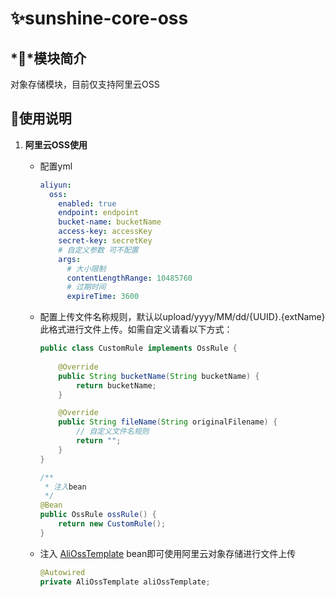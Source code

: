 # ✨sunshine-core-oss

## *💎*模块简介

对象存储模块，目前仅支持阿里云OSS

## 💫使用说明

1. **阿里云OSS使用**

   - 配置yml

     ```yaml
     aliyun:
       oss:
         enabled: true
         endpoint: endpoint
         bucket-name: bucketName
         access-key: accessKey
         secret-key: secretKey
         # 自定义参数 可不配置
         args: 
           # 大小限制
           contentLengthRange: 10485760
           # 过期时间
           expireTime: 3600
     ```

   - 配置上传文件名称规则，默认以upload/yyyy/MM/dd/{UUID}.{extName}此格式进行文件上传。如需自定义请看以下方式：

     ```java
     public class CustomRule implements OssRule {
         
         @Override
         public String bucketName(String bucketName) {
             return bucketName;
         }
     
         @Override
         public String fileName(String originalFilename) {
             // 自定义文件名规则
             return "";
         }
     }
     
     /**
      * 注入bean
      */
     @Bean
     public OssRule ossRule() {
         return new CustomRule();
     }
     ```

   - 注入 [AliOssTemplate](src%2Fmain%2Fjava%2Forg%2Fsunshine%2Fcore%2Foss%2FAliOssTemplate.java) bean即可使用阿里云对象存储进行文件上传

     ```java
     @Autowired
     private AliOssTemplate aliOssTemplate;
     ```

     